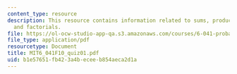 ```yaml
---
content_type: resource
description: This resource contains information related to sums, products, ratios
  and factorials.
file: https://ol-ocw-studio-app-qa.s3.amazonaws.com/courses/6-041-probabilistic-systems-analysis-and-applied-probability-fall-2010/b1e57651fb423a4beceeb854aeca2d1a_MIT6_041F10_quiz01.pdf
file_type: application/pdf
resourcetype: Document
title: MIT6_041F10_quiz01.pdf
uid: b1e57651-fb42-3a4b-ecee-b854aeca2d1a
---
```

